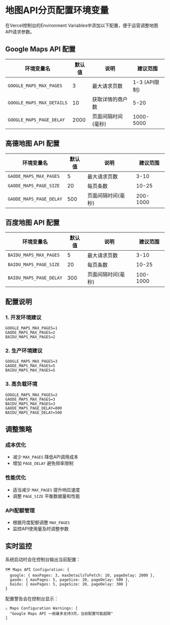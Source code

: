 # 地图API分页配置环境变量

在Vercel控制台的Environment Variables中添加以下配置，便于运营调整地图API请求参数。

## Google Maps API 配置

| 环境变量名 | 默认值 | 说明 | 建议范围 |
|-----------|--------|------|----------|
| `GOOGLE_MAPS_MAX_PAGES` | 3 | 最大请求页数 | 1-3 (API限制) |
| `GOOGLE_MAPS_MAX_DETAILS` | 10 | 获取详情的商户数 | 5-20 |
| `GOOGLE_MAPS_PAGE_DELAY` | 2000 | 页面间隔时间(毫秒) | 1000-5000 |

## 高德地图 API 配置

| 环境变量名 | 默认值 | 说明 | 建议范围 |
|-----------|--------|------|----------|
| `GAODE_MAPS_MAX_PAGES` | 5 | 最大请求页数 | 3-10 |
| `GAODE_MAPS_PAGE_SIZE` | 20 | 每页条数 | 10-25 |
| `GAODE_MAPS_PAGE_DELAY` | 500 | 页面间隔时间(毫秒) | 200-1000 |

## 百度地图 API 配置

| 环境变量名 | 默认值 | 说明 | 建议范围 |
|-----------|--------|------|----------|
| `BAIDU_MAPS_MAX_PAGES` | 5 | 最大请求页数 | 3-10 |
| `BAIDU_MAPS_PAGE_SIZE` | 20 | 每页条数 | 10-25 |
| `BAIDU_MAPS_PAGE_DELAY` | 300 | 页面间隔时间(毫秒) | 100-1000 |

## 配置说明

### 1. 开发环境建议
```
GOOGLE_MAPS_MAX_PAGES=1
GAODE_MAPS_MAX_PAGES=2
BAIDU_MAPS_MAX_PAGES=2
```

### 2. 生产环境建议  
```
GOOGLE_MAPS_MAX_PAGES=3
GAODE_MAPS_MAX_PAGES=5
BAIDU_MAPS_MAX_PAGES=5
```

### 3. 高负载环境
```
GOOGLE_MAPS_MAX_PAGES=2
GAODE_MAPS_MAX_PAGES=3
BAIDU_MAPS_MAX_PAGES=3
GAODE_MAPS_PAGE_DELAY=800
BAIDU_MAPS_PAGE_DELAY=500
```

## 调整策略

### 成本优化
- 减少 `MAX_PAGES` 降低API调用成本
- 增加 `PAGE_DELAY` 避免频率限制

### 性能优化  
- 适当减少 `MAX_PAGES` 提升响应速度
- 调整 `PAGE_SIZE` 平衡数据量和性能

### API配额管理
- 根据月度配额调整 `MAX_PAGES`
- 监控API使用量及时调整参数

## 实时监控

系统启动时会在控制台输出当前配置：
```
🗺️ Maps API Configuration: {
  google: { maxPages: 3, maxDetailsToFetch: 10, pageDelay: 2000 },
  gaode: { maxPages: 5, pageSize: 20, pageDelay: 500 },
  baidu: { maxPages: 5, pageSize: 20, pageDelay: 300 }
}
```

配置警告会在控制台显示：
```
⚠️ Maps Configuration Warnings: [
  "Google Maps API 一般最多支持3页，当前配置可能超限"
]
```